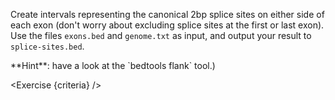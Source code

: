 <script>
// Solution:
//    bedtools flank -l 2 -r 2 -i exons.bed -g genome.txt > splice-sites.bed

import Exercise from "../../Exercise.svelte";
import Alert from "../../Alert.svelte";
import Link from "../../Link.svelte";

let criteria = [
{
	name: "File <code>splice-sites.bed</code> exists",
	checks: [{
		type: "file",
		path: "splice-sites.bed",
		action: "exists"
	}]
},
{
	name: "File <code>splice-sites.bed</code> contains a list of all regions of 500kb in the genome",
	checks: [{
		type: "file",
		path: "splice-sites.bed",
		action: "contents",
		equal: "bedtools flank -l 2 -r 2 -i exons.bed -g genome.txt"
	}]
}
];
</script>

Create intervals representing the canonical 2bp splice sites on either side of each exon (don't worry about excluding splice sites at the first or last exon). Use the files `exons.bed` and `genome.txt` as input, and output your result to `splice-sites.bed`.

<Alert color="info">
	**Hint**: have a look at the <Link href="https://bedtools.readthedocs.io/en/latest/content/tools/flank.html">`bedtools flank`</Link> tool.)
</Alert>

<Exercise {criteria} />
